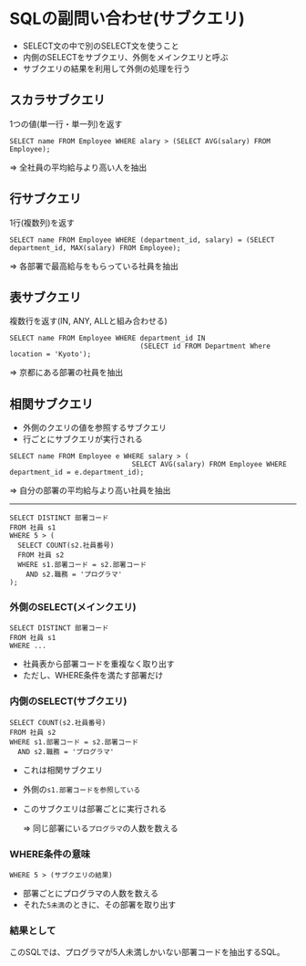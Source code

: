 # SQLの副問い合わせ(サブクエリ)

- SELECT文の中で別のSELECT文を使うこと
- 内側のSELECTをサブクエリ、外側をメインクエリと呼ぶ
- サブクエリの結果を利用して外側の処理を行う

## スカラサブクエリ

1つの値(単一行・単一列)を返す

```
SELECT name FROM Employee WHERE alary > (SELECT AVG(salary) FROM Employee);
```

=> 全社員の平均給与より高い人を抽出

## 行サブクエリ

1行(複数列)を返す

```
SELECT name FROM Employee WHERE (department_id, salary) = (SELECT department_id, MAX(salary) FROM Employee);
```

=> 各部署で最高給与をもらっている社員を抽出

## 表サブクエリ

複数行を返す(IN, ANY, ALLと組み合わせる)

```
SELECT name FROM Employee WHERE department_id IN
                                (SELECT id FROM Department Where location = 'Kyoto');
```

=> 京都にある部署の社員を抽出

## 相関サブクエリ

- 外側のクエリの値を参照するサブクエリ
- 行ごとにサブクエリが実行される

```
SELECT name FROM Employee e WHERE salary > (
                              SELECT AVG(salary) FROM Employee WHERE department_id = e.department_id);
```

=> 自分の部署の平均給与より高い社員を抽出

---

```
SELECT DISTINCT 部署コード
FROM 社員 s1
WHERE 5 > (
  SELECT COUNT(s2.社員番号)
  FROM 社員 s2
  WHERE s1.部署コード = s2.部署コード
    AND s2.職務 = 'プログラマ'
);
```

### 外側のSELECT(メインクエリ)

```
SELECT DISTINCT 部署コード
FROM 社員 s1
WHERE ...
```

- 社員表から部署コードを重複なく取り出す
- ただし、WHERE条件を満たす部署だけ

### 内側のSELECT(サブクエリ)

```
SELECT COUNT(s2.社員番号)
FROM 社員 s2
WHERE s1.部署コード = s2.部署コード
  AND s2.職務 = 'プログラマ'
```

- これは相関サブクエリ
- 外側の`s1.部署コードを参照している`
- このサブクエリは部署ごとに実行される
  
  => 同じ部署にいる`プログラマ`の人数を数える

### WHERE条件の意味

```
WHERE 5 > (サブクエリの結果)
```

- 部署ごとにプログラマの人数を数える
- それた`5未満`のときに、その部署を取り出す

### 結果として

このSQLでは、プログラマが5人未満しかいない部署コードを抽出するSQL。

